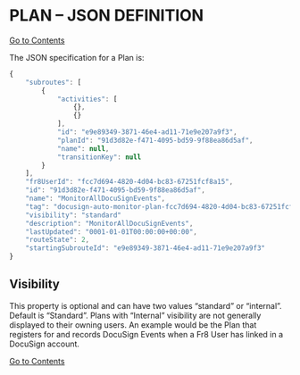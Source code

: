 # PLAN – JSON DEFINITION
[Go to Contents](https://github.com/Fr8org/Fr8Core.NET/blob/master/README.md)  

The JSON specification for a Plan is:
```javascript
{
    "subroutes": [
        {
            "activities": [
                {}, 
                {}
            ], 
            "id": "e9e89349-3871-46e4-ad11-71e9e207a9f3", 
            "planId": "91d3d82e-f471-4095-bd59-9f88ea86d5af", 
            "name": null, 
            "transitionKey": null
        }
    ], 
    "fr8UserId": "fcc7d694-4820-4d04-bc83-67251fcf8a15", 
    "id": "91d3d82e-f471-4095-bd59-9f88ea86d5af", 
    "name": "MonitorAllDocuSignEvents", 
    "tag": "docusign-auto-monitor-plan-fcc7d694-4820-4d04-bc83-67251fcf8a15", 
    "visibility": "standard"
    "description": "MonitorAllDocuSignEvents", 
    "lastUpdated": "0001-01-01T00:00:00+00:00", 
    "routeState": 2, 
    "startingSubrouteId": "e9e89349-3871-46e4-ad11-71e9e207a9f3"
}
```
## Visibility

This property is optional and can have two values “standard” or “internal”. Default is “Standard”. Plans with “Internal” visibility are not generally displayed to their owning users. An example would be the Plan that registers for and records DocuSign Events when a Fr8 User has linked in a DocuSign account.

[Go to Contents](https://github.com/Fr8org/Fr8Core.NET/blob/master/README.md)  
